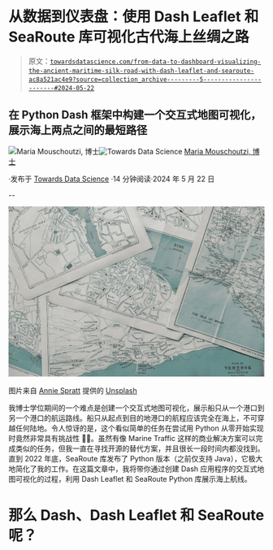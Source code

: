 # 从数据到仪表盘：使用 Dash Leaflet 和 SeaRoute 库可视化古代海上丝绸之路

> 原文：[`towardsdatascience.com/from-data-to-dashboard-visualizing-the-ancient-maritime-silk-road-with-dash-leaflet-and-searoute-ac8a521ac4e9?source=collection_archive---------5-----------------------#2024-05-22`](https://towardsdatascience.com/from-data-to-dashboard-visualizing-the-ancient-maritime-silk-road-with-dash-leaflet-and-searoute-ac8a521ac4e9?source=collection_archive---------5-----------------------#2024-05-22)

## 在 Python Dash 框架中构建一个交互式地图可视化，展示海上两点之间的最短路径

[](https://medium.com/@m.mouschoutzi?source=post_page---byline--ac8a521ac4e9--------------------------------)![Maria Mouschoutzi, 博士](https://medium.com/@m.mouschoutzi?source=post_page---byline--ac8a521ac4e9--------------------------------)[](https://towardsdatascience.com/?source=post_page---byline--ac8a521ac4e9--------------------------------)![Towards Data Science](https://towardsdatascience.com/?source=post_page---byline--ac8a521ac4e9--------------------------------) [Maria Mouschoutzi, 博士](https://medium.com/@m.mouschoutzi?source=post_page---byline--ac8a521ac4e9--------------------------------)

·发布于 [Towards Data Science](https://towardsdatascience.com/?source=post_page---byline--ac8a521ac4e9--------------------------------) ·14 分钟阅读·2024 年 5 月 22 日

--

![](img/e430711b8b2d802a344d46754c39f7f1.png)

图片来自 [Annie Spratt](https://unsplash.com/@anniespratt?utm_source=medium&utm_medium=referral) 提供的 [Unsplash](https://unsplash.com/?utm_source=medium&utm_medium=referral)

我博士学位期间的一个难点是创建一个交互式地图可视化，展示船只从一个港口到另一个港口的航运路线。船只从起点到目的地港口的航程应该完全在海上，不可穿越任何陆地。令人惊讶的是，这个看似简单的任务在尝试用 Python 从零开始实现时竟然非常具有挑战性 🤷‍♀️。虽然有像 Marine Traffic 这样的商业解决方案可以完成类似的任务，但我一直在寻找开源的替代方案，并且很长一段时间内都没找到。直到 2022 年底，SeaRoute 库发布了 Python 版本（之前仅支持 Java），它极大地简化了我的工作。在这篇文章中，我将带你通过创建 Dash 应用程序的交互式地图可视化的过程，利用 Dash Leaflet 和 SeaRoute Python 库展示海上航线。

# 那么 Dash、Dash Leaflet 和 SeaRoute 呢？
